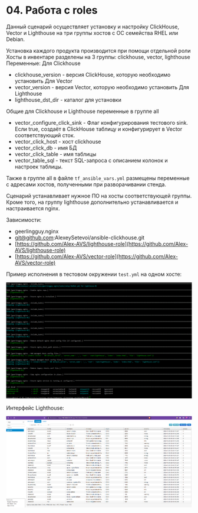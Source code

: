 # 04. Работа с roles

Данный сценарий осуществляет установку и настройку ClickHouse, Vector и Lighthouse
на три группы хостов с ОС семейства RHEL или Debian.

Установка каждого продукта производится при помощи отдельной роли 
Хосты в инвентаре разделены на 3 группы: clickhouse, vector, lighthouse
Переменные:
Для Clickhouse 
- clickhouse_version - версия ClickHouse, которую необходимо установить
Для Vector
- vector_version - версия Vector, которую необходимо установить
Для Lighthouse
- lighthouse_dst_dir - каталог для установки

Общие для Clickhouse и Lighthouse переменные в группе all
- vector_configure_click_sink - Флаг конфигурирования тестового sink. Если true, создаёт в ClickHouse таблицу и 
конфигурирует в Vector соответствующий сток.  
- vector_click_host - хост clickhouse
- vector_click_db - имя БД
- vector_click_table - имя таблицы
- vector_table_sql - текст SQL-запроса с описанием колонок и настроек таблицы.
 
Также в группе all в файле `tf_ansible_vars.yml` размещены переменные с адресами хостов, полученными при разворачивании стенда.

Сценарий устанавливает нужное ПО на хосты соответствующей группы. Кроме того, на группу 
lighthouse дополнительно устанавливается и настраивается nginx.

Зависимости:
- geerlingguy.nginx
- git@github.com:AlexeySetevoi/ansible-clickhouse.git
- [https://github.com/Alex-AVS/lighthouse-role](https://github.com/Alex-AVS/lighthouse-role)
- [https://github.com/Alex-AVS/vector-role](https://github.com/Alex-AVS/vector-role)

Пример исполнения в тестовом окружении `test.yml` на одном хосте:

![tf](img/04-01-play-1.png)


Интерфейс Lighthouse:

![tf](img/04-01-light.png)
